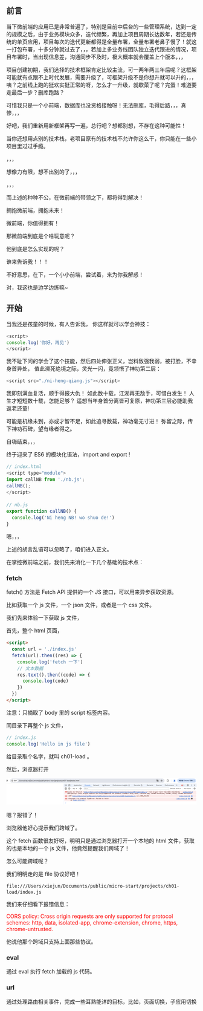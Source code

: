## 前言

当下微前端的应用已是非常普遍了，特别是目前中后台的一些管理系统，达到一定的规模之后，由于业务模块众多，迭代频繁，再加上项目周期长达数年，若还是传统的单页应用，项目每次的迭代更新都得是全量布署，全量布署老鼻子慢了！就这一打包布署，十多分钟就过去了，，，若加上多业务线团队独立迭代跟进的情况，项目布署时，当出现信息差，沟通同步不及时，极大概率就会覆盖上个版本，，，

项目创建初期，我们选择的技术框架肯定比较主流，可一两年两三年后呢？这框架可能就有点跟不上时代发展，需要升级了，可框架升级不是你想升就可以升的，，，咦？之前线上跑的挺欢实挺正常的呀，怎么才一升级，就歇菜了呢？完蛋！难道要走最后一步？删库跑路？

可惜我只是一个小前端，数据库也没资格接触呀！无法删库，毛得后路，，，真惨，，，

好吧，我们重新用新框架再写一遍，总行吧？想都别想，不存在这种可能性！

当你还想用点别的技术栈，老项目原有的技术栈不允许你这么干，你只能在一些小项目里过过手瘾。

，，，

想像力有限，想不出别的了，，，

，，，

而上述的种种不公，在微前端的带领之下，都将得到解决！

拥抱微前端，拥抱未来！

微前端，你值得拥有！

那微前端到底是个啥玩意呢？

他到底是怎么实现的呢？

谁来告诉我！！！

不好意思，在下，一个小小前端，尝试着，来为你我解惑！

对，我这也是边学边练嘛~

## 开始

当我还是孩童的时候，有人告诉我，
你这样就可以学会神技：

```js
<script>
console.log('你好，再见')
</script>
```

我不耻下问的学会了这个技能，然后四处伸张正义，岂料敌强我弱，被打脸，不幸身首异处，
值此濒死绝境之际，灵光一闪，竟领悟了神功第二层：

```js
<script src="./ni-heng-qiang.js"></script>
```

我即刻满血复活，顺手得报大仇！
如此数十载，江湖再无敌手，可惜白发生！
人生才短短数十载，怎能足够？
遥想当年身首分离皆可复原，神功第三层必能助我返老还童!

可能是机缘未到，亦或才智不足，如此追寻数载，神功毫无寸进！
弥留之际，传下神功石碑，望有缘者得之。

自嗨结束，，，

终于迎来了 ES6 的模块化语法，import and export !

```js
// index.html
<script type="module">
import callNB from './nb.js'; 
callNB();
</script>

// nb.js
export function callNB() {
  console.log('Ni heng NB! wo shuo de!')
}
```

嗯，，，

上述的胡言乱语可以忽略了，咱们进入正文。

在掌控微前端之前，我们先来消化一下几个基础的技术点：

### fetch

fetch() 方法是 Fetch API 提供的一个 JS 接口，可以用来异步获取资源。

比如获取一个 js 文件，一个 json 文件，或者是一个 css 文件。

我们先来体验一下获取 js 文件，

首先，整个 html 页面，

```html
<script>
  const url = './index.js'
  fetch(url).then((res) => {
    console.log('fetch 一下')
    // 文本数据
    res.text().then((code) => {
      console.log(code)
    })
  })
</script>
```

注意：只摘取了 body 里的 script 标签内容。

同目录下再整个 js 文件，

```js
// index.js
console.log('Hello in js file')
```

给目录取个名字，就叫 ch01-load 。

然后，浏览器打开

![效果图](./images/image001.png)

嗯？报错了！

浏览器他好心提示我们跨域了。

这个 fetch 函数很友好呀，明明只是通过浏览器打开一个本地的 html 文件，获取的也是本地的一个 js 文件，他竟然提醒我们跨域了！

怎么可能跨域呢？

我们明明走的是 file 协议好吧！

```shell
file:///Users/xiejun/Documents/public/micro-start/projects/ch01-load/index.js
```

我们来仔细看下报错信息：

<font color="red">
CORS policy: Cross origin requests are only supported for protocol schemes: http, data, isolated-app, chrome-extension, chrome, https, chrome-untrusted.
</font>


他说他那个跨域只支持上面那些协议。

### eval

通过 eval 执行 fetch 加载的 js 代码。

### url

通过处理路由相关事件，完成一些耳熟能详的目标，比如，页面切换，子应用切换








